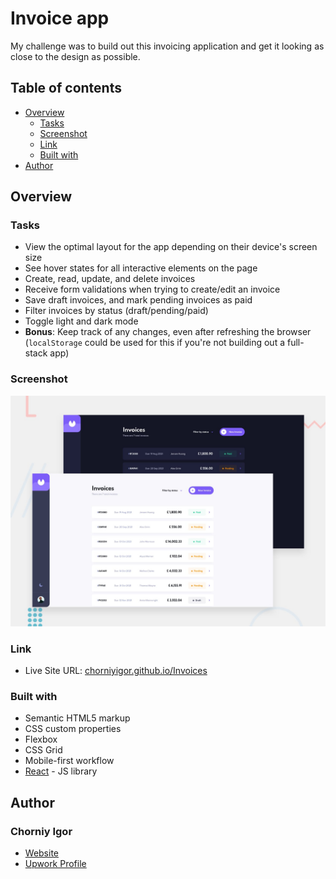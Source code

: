# Invoice app

My challenge was to build out this invoicing application and get it looking as close to the design as possible.

## Table of contents

- [Overview](#overview)
  - [Tasks](#Tasks)
  - [Screenshot](#screenshot)
  - [Link](#link)
  - [Built with](#built-with)
- [Author](#author)

## Overview


### Tasks
- View the optimal layout for the app depending on their device's screen size
- See hover states for all interactive elements on the page
- Create, read, update, and delete invoices
- Receive form validations when trying to create/edit an invoice
- Save draft invoices, and mark pending invoices as paid
- Filter invoices by status (draft/pending/paid)
- Toggle light and dark mode
- **Bonus**: Keep track of any changes, even after refreshing the browser (`localStorage` could be used for this if you're not building out a full-stack app)


### Screenshot

![](./design/desktop.png)

### Link

- Live Site URL: [chorniyigor.github.io/Invoices](https://chorniyigor.github.io/Invoices)

### Built with

- Semantic HTML5 markup
- CSS custom properties
- Flexbox
- CSS Grid
- Mobile-first workflow
- [React](https://reactjs.org/) - JS library

## Author

### Chorniy Igor

- [Website](https://igorc.site/)
- [Upwork Profile](https://www.upwork.com/freelancers/~01c5afe5dda1df0850)
